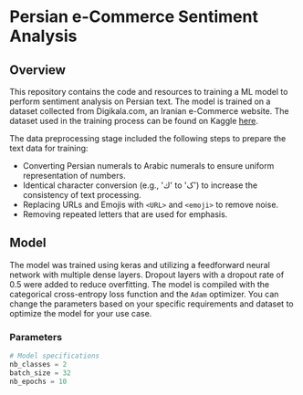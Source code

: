 # Persian e-Commerce Sentiment Analysis

## Overview

This repository contains the code and resources to training a ML model to perform sentiment analysis on Persian text. The model is trained on a dataset collected from Digikala.com, an Iranian e-Commerce website. The dataset used in the training process can be found on Kaggle [here](https://www.kaggle.com/datasets/soheiltehranipour/digikala-comments-persian-sentiment-analysis).

The data preprocessing stage included the following steps to prepare the text data for training:

- Converting Persian numerals to Arabic numerals to ensure uniform representation of numbers.
- Identical character conversion (e.g., 'ك' to 'ک') to increase the consistency of text processing.
- Replacing URLs and Emojis with `<URL>` and `<emoji>` to remove noise.
- Removing repeated letters that are used for emphasis.

## Model

The model was trained using keras and utilizing a feedforward neural network with multiple dense layers. Dropout layers with a dropout rate of 0.5 were added to reduce overfitting. The model is compiled with the categorical cross-entropy loss function and the `Adam` optimizer. You can change the parameters based on your specific requirements and dataset to optimize the model for your use case.
### Parameters

```python
# Model specifications
nb_classes = 2
batch_size = 32
nb_epochs = 10
```